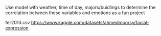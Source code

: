 Use model with weather, time of day, majors/buidlings to determine the correlation
between these variables and emotions as a fun project

fer2013.csv
https://www.kaggle.com/datasets/ahmedmoorsy/facial-expression
